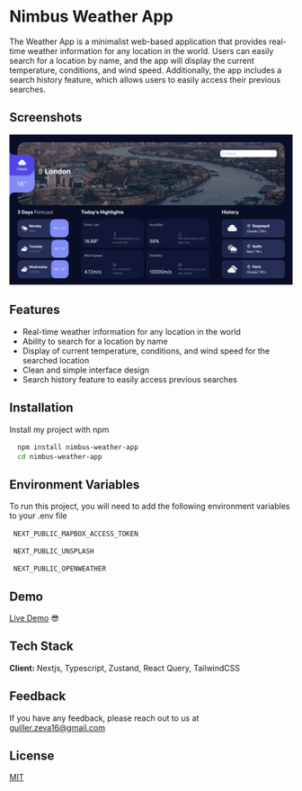 
# Nimbus Weather App
The Weather App is a minimalist web-based application that provides real-time weather information for any location in the world. Users can easily search for a location by name, and the app will display the current temperature, conditions, and wind speed. Additionally, the app includes a search history feature, which allows users to easily access their previous searches.

## Screenshots

![App Screenshot](/Screenshot.png)


## Features

- Real-time weather information for any location in the world
- Ability to search for a location by name
- Display of current temperature, conditions, and wind speed for the searched location
- Clean and simple interface design
- Search history feature to easily access previous searches


## Installation

Install my project with npm

```bash
  npm install nimbus-weather-app
  cd nimbus-weather-app
```

## Environment Variables

To run this project, you will need to add the following environment variables to your .env file


` NEXT_PUBLIC_MAPBOX_ACCESS_TOKEN`

` NEXT_PUBLIC_UNSPLASH`

` NEXT_PUBLIC_OPENWEATHER`

## Demo

[Live Demo](https://nimbus-weather-app.vercel.app/) 😎


## Tech Stack

**Client:** Nextjs, Typescript, Zustand, React Query, TailwindCSS



## Feedback

If you have any feedback, please reach out to us at guiller.zeva16@gmail.com


## License

[MIT](https://choosealicense.com/licenses/mit/)

